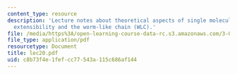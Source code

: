 ```yaml
---
content_type: resource
description: 'Lecture notes about theoretical aspects of single molecule force spectroscopy:
  extensibility and the worm-like chain (WLC).'
file: /media/https%3A/open-learning-course-data-rc.s3.amazonaws.com/3-052-nanomechanics-of-materials-and-biomaterials-spring-2007/c8b73f4e1fefcc77543a115c686af144_lec20.pdf
file_type: application/pdf
resourcetype: Document
title: lec20.pdf
uid: c8b73f4e-1fef-cc77-543a-115c686af144
---
```

